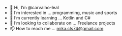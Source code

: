 - 👋 Hi, I’m @carvalho-leal
- 👀 I’m interested in ... programming, music and sports
- 🌱 I’m currently learning ... Kotlin and C#
- 💞️ I’m looking to collaborate on ... Freelance projects 
- 📫 How to reach me ... mika.cls74@gmail.com

<!---
carvalho-leal/carvalho-leal is a ✨ special ✨ repository because its `README.md` (this file) appears on your GitHub profile.
You can click the Preview link to take a look at your changes.
--->
